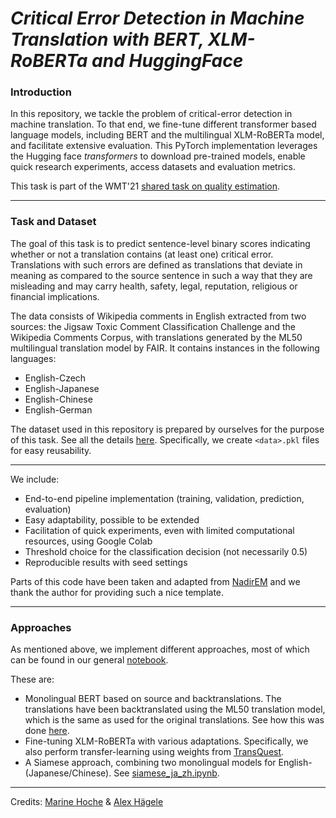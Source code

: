 # *Critical Error Detection in Machine Translation with BERT, XLM-RoBERTa and HuggingFace*
### Introduction 

In this repository, we tackle the problem of critical-error detection in machine translation. To that end, we fine-tune different transformer based language models, including BERT and the multilingual XLM-RoBERTa model, and facilitate extensive evaluation. This PyTorch implementation leverages the Hugging face *transformers* to download pre-trained models, enable quick research experiments, access datasets and evaluation metrics.

This task is part of the WMT'21 [shared task on quality estimation](http://www.statmt.org/wmt21/quality-estimation-task.html).

---
### Task and Dataset
The goal of this task is to predict sentence-level binary scores indicating whether or not a translation contains (at least one) critical error. Translations with such errors are defined as translations that deviate in meaning as compared to the source sentence in such a way that they are misleading and may carry health, safety, legal, reputation, religious or financial implications. 

The data consists of Wikipedia comments in English extracted from two sources: the Jigsaw Toxic Comment Classification Challenge and the Wikipedia Comments Corpus, with translations generated by the ML50 multilingual translation model by FAIR. It contains instances in the following languages:

* English-Czech
* English-Japanese
* English-Chinese
* English-German

The dataset used in this repository is prepared by ourselves for the purpose of this task. See all the details [here](https://github.com/haeggee/error-detection-mt/tree/main/dataset). Specifically, we create ```<data>.pkl``` files for easy reusability.

---

We include:
- End-to-end pipeline implementation (training, validation, prediction, evaluation)
- Easy adaptability, possible to be extended
- Facilitation of quick experiments, even with limited computational resources, using Google Colab
- Threshold choice for the classification decision (not necessarily 0.5)
- Reproducible results with seed settings

Parts of this code have been taken and adapted from [NadirEM](https://github.com/NadirEM/nlp-notebooks/blob/master/Fine_tune_ALBERT_sentence_pair_classification.ipynb) and we thank the author for providing such a nice template.

--- 
### Approaches
As mentioned above, we implement different approaches, most of which can be found in our general [notebook](https://github.com/haeggee/error-detection-mt/blob/main/error_detection_in_mt.ipynb).

These are:

* Monolingual BERT based on source and backtranslations. The translations have been backtranslated using the ML50 translation model, which is the same as used for the original translations. See how this was done [here](https://github.com/haeggee/error-detection-mt/tree/main/dataset/backtranslation.ipynb).
* Fine-tuning XLM-RoBERTa with various adaptations. Specifically, we also perform transfer-learning using weights from [TransQuest](https://github.com/TharinduDR/TransQuest/).
* A Siamese approach, combining two monolingual models for English-(Japanese/Chinese). See [siamese_ja_zh.ipynb](https://github.com/haeggee/error-detection-mt/blob/main/siamese_ja_zh.ipynb).

---
Credits: [Marine Hoche](https://github.com/MarineHoche) & [Alex Hägele](https://github.com/haeggee)
